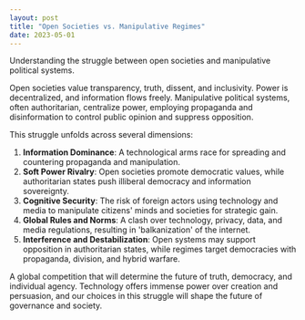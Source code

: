 ```yaml
---
layout: post
title: "Open Societies vs. Manipulative Regimes"
date: 2023-05-01
---
```


Understanding the struggle between open societies and manipulative political systems.

Open societies value transparency, truth, dissent, and inclusivity. Power is decentralized, and information flows freely. Manipulative political systems, often authoritarian, centralize power, employing propaganda and disinformation to control public opinion and suppress opposition.

This struggle unfolds across several dimensions:

1. **Information Dominance**: A technological arms race for spreading and countering propaganda and manipulation.
2. **Soft Power Rivalry**: Open societies promote democratic values, while authoritarian states push illiberal democracy and information sovereignty.
3. **Cognitive Security**: The risk of foreign actors using technology and media to manipulate citizens' minds and societies for strategic gain.
4. **Global Rules and Norms**: A clash over technology, privacy, data, and media regulations, resulting in 'balkanization' of the internet.
5. **Interference and Destabilization**: Open systems may support opposition in authoritarian states, while regimes target democracies with propaganda, division, and hybrid warfare.

A global competition that will determine the future of truth, democracy, and individual agency. Technology offers immense power over creation and persuasion, and our choices in this struggle will shape the future of governance and society.
